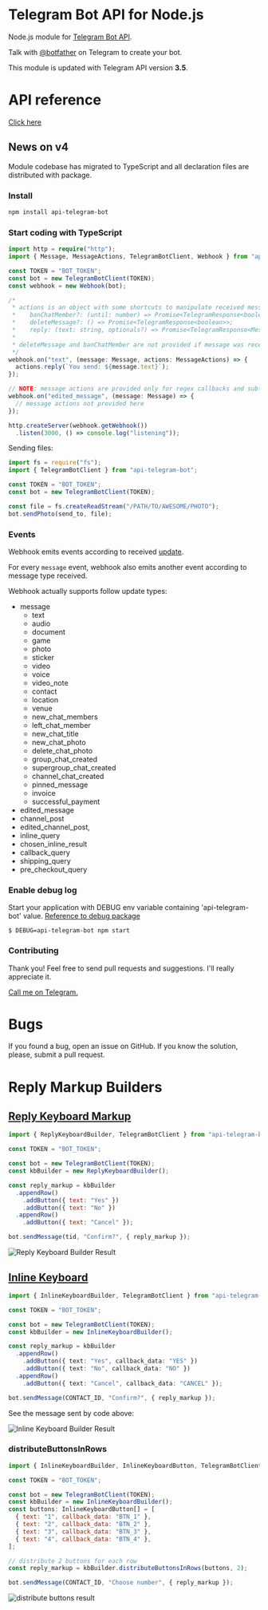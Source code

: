 # Telegram Bot API for Node.js

Node.js module for [Telegram Bot API](https://core.telegram.org/bots/api).

Talk with [@botfather](https://telegram.me/BotFather) on Telegram to create your bot.

This module is updated with Telegram API version **3.5**.

# API reference

[Click here](https://felipebergamin.github.io/api-telegram-bot)

## News on v4

Module codebase has migrated to TypeScript and all declaration files are distributed with package.

### Install
```sh
npm install api-telegram-bot
```
### Start coding with TypeScript
```ts
import http = require("http");
import { Message, MessageActions, TelegramBotClient, Webhook } from "api-telegram-bot";

const TOKEN = "BOT_TOKEN";
const bot = new TelegramBotClient(TOKEN);
const webhook = new Webhook(bot);

/*
 * actions is an object with some shortcuts to manipulate received message:
 *    banChatMember?: (until: number) => Promise<TelegramResponse<boolean>>
 *    deleteMessage?: () => Promise<TelegramResponse<boolean>>;
 *    reply: (text: string, optionals?) => Promise<TelegramResponse<Message>>;
 * 
 * deleteMessage and banChatMember are not provided if message was received on private chats
 */
webhook.on("text", (message: Message, actions: MessageActions) => {
  actions.reply(`You send: ${message.text}`);
});

// NOTE: message actions are provided only for regex callbacks and subtypes of message events
webhook.on("edited_message", (message: Message) => {
  // message actions not provided here
});

http.createServer(webhook.getWebhook())
  .listen(3000, () => console.log("listening"));

```

Sending files:
```js
import fs = require("fs");
import { TelegramBotClient } from "api-telegram-bot";

const TOKEN = "BOT_TOKEN";
const bot = new TelegramBotClient(TOKEN);

const file = fs.createReadStream("/PATH/TO/AWESOME/PHOTO");
bot.sendPhoto(send_to, file);
```

### Events
Webhook emits events according to received [update](https://core.telegram.org/bots/api#update).

For every `message` event, webhook also emits another event according to message type received.

Webhook actually supports follow update types:
* message
  * text
  * audio
  * document
  * game
  * photo
  * sticker
  * video
  * voice
  * video_note
  * contact
  * location
  * venue
  * new_chat_members
  * left_chat_member
  * new_chat_title
  * new_chat_photo
  * delete_chat_photo
  * group_chat_created
  * supergroup_chat_created
  * channel_chat_created
  * pinned_message
  * invoice
  * successful_payment
* edited_message
* channel_post
* edited_channel_post,
* inline_query
* chosen_inline_result
* callback_query
* shipping_query
* pre_checkout_query

### Enable debug log
Start your application with DEBUG env variable containing 'api-telegram-bot' value.
[Reference to debug package](https://www.npmjs.com/package/debug)

```
$ DEBUG=api-telegram-bot npm start
```

### Contributing

Thank you! Feel free to send pull requests and suggestions. I'll really appreciate it.

[Call me on Telegram.](https://t.me/felipebergamin)

# Bugs

If you found a bug, open an issue on GitHub. If you know the solution, please, submit a pull request.

# Reply Markup Builders

## [Reply Keyboard Markup](https://core.telegram.org/bots/api#replykeyboardmarkup)

```js
import { ReplyKeyboardBuilder, TelegramBotClient } from "api-telegram-bot";

const TOKEN = "BOT_TOKEN";

const bot = new TelegramBotClient(TOKEN);
const kbBuilder = new ReplyKeyboardBuilder();

const reply_markup = kbBuilder
  .appendRow()
    .addButton({ text: "Yes" })
    .addButton({ text: "No" })
  .appendRow()
    .addButton({ text: "Cancel" });

bot.sendMessage(tid, "Confirm?", { reply_markup });
```

![Reply Keyboard Builder Result](https://image.ibb.co/h2g9N6/Screenshot_20171215_102656.png)

## [Inline Keyboard](https://core.telegram.org/bots/api#inlinekeyboardmarkup)

```ts
import { InlineKeyboardBuilder, TelegramBotClient } from "api-telegram-bot";

const TOKEN = "BOT_TOKEN";

const bot = new TelegramBotClient(TOKEN);
const kbBuilder = new InlineKeyboardBuilder();

const reply_markup = kbBuilder
  .appendRow()
    .addButton({ text: "Yes", callback_data: "YES" })
    .addButton({ text: "No", callback_data: "NO" })
  .appendRow()
    .addButton({ text: "Cancel", callback_data: "CANCEL" });

bot.sendMessage(CONTACT_ID, "Confirm?", { reply_markup });
```

See the message sent by code above:

![Inline Keyboard Builder Result](https://image.ibb.co/kQOH9m/Screenshot_20171215_095919.png)

### distributeButtonsInRows

```js
import { InlineKeyboardBuilder, InlineKeyboardButton, TelegramBotClient } from "api-telegram-bot";

const TOKEN = "BOT_TOKEN";

const bot = new TelegramBotClient(TOKEN);
const kbBuilder = new InlineKeyboardBuilder();
const buttons: InlineKeyboardButton[] = [
  { text: "1", callback_data: "BTN_1" },
  { text: "2", callback_data: "BTN_2" },
  { text: "3", callback_data: "BTN_3" },
  { text: "4", callback_data: "BTN_4" },
];

// distribute 2 buttons for each row
const reply_markup = kbBuilder.distributeButtonsInRows(buttons, 2);

bot.sendMessage(CONTACT_ID, "Choose number", { reply_markup });
```

![distribute buttons result](https://image.ibb.co/mXPFUm/Screenshot_20171215_103502.png)